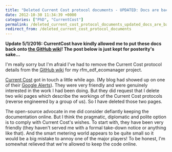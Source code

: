 ```yaml
---
title: "Deleted Current Cost protocol documents - UPDATED: Docs are back!"
date: 2012-10-30 11:34:39 +0000
categories: ["PhD", "CurrentCost"]
permalink: /deleted_current_cost_protocol_documents_updated_docs_are_back
redirect_from: /deleted_current_cost_protocol_documents
---
```

**Update 5/1/2016: CurrentCost have kindly allowed me to put these docs
back onto [the GitHub
wiki](https://github.com/JackKelly/rfm_edf_ecomanager/wiki)! The post
below is just kept for posterity's sake...**

I'm really sorry but I'm afraid I've had to remove the Current Cost
protocol details from the [GitHub
wiki](https://github.com/JackKelly/rfm_edf_ecomanager/wiki) for my
rfm\_edf\_ecomanager project.

[Current Cost](http://www.currentcost.com/) got in touch a little while
ago. (My blog had showed up on one of their [Google
Alerts](http://en.wikipedia.org/wiki/Google_Alerts)). They were very
friendly and were genuinely interested in the work I had been doing. But
they did request that I delete two wiki pages which describe the
workings of the Current Cost protocols (reverse engineered by a group of
us). So I have deleted those two pages.

The open-source advocate in me did consider defiantly keeping the
documentation online. But I think the pragmatic, diplomatic and polite
option is to comply with Current Cost's wishes. To start with, they have
been very friendly (they haven't served me with a formal take-down
notice or anything like that). And the smart metering world appears to
be quite small so it would be a big mistake to annoy one of the major
players! To be honest, I'm somewhat relieved that we're allowed to keep
the code online.

<!--break-->

